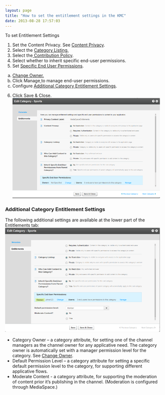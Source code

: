 ```yaml
---
layout: page
title: "How to set the entitlement settings in the KMC"
date: 2013-08-28 17:57:03
---
```


<p class="Procedure mce-procedure">
  To set Entitlement Settings
</p>

1.  Set the Content Privacy. See <a href="http://knowledge.kaltura.com/node/632" target="_blank">Content Privacy</a>.
2.  Select the <a href="http://knowledge.kaltura.com/node/633" target="_blank">Category Listing.</a>
3.  Select the<a href="http://knowledge.kaltura.com/node/634" target="_blank"> Contribution Policy</a>.
4.  Select whether to inherit specific end-user permissions.
5.  Set <a href="http://knowledge.kaltura.com/node/476" target="_blank">Specific End User Permissions</a>.
<ol style="list-style-type: lower-alpha;">
  <li>
    <a href="http://knowledge.kaltura.com/node/636" target="_blank">Change Owner.</a>
  </li>
  <li>
    Click Manage<a href="file:///C:/Users/Debbie/Documents/KMC/Hercules/Kaltura_Management_Console_(KMC)_User_Manual_Hercules_updated.docx#_Managing_Categories_Specific"> </a>to manage end-user permissions.
  </li>
  <li>
    Configure <a href="#additional">Additional Category Entitlement Settings</a>.
  </li>
</ol>

6.  Click Save & Close. <img src="../../assets/1139">

<h3 class="mce-heading-3">
  <a name="additional"></a>Additional Category Entitlement Settings
</h3>

The following additional settings are available at the lower part of the Entitlements tab:  
<img src="../../assets/1140">

*   Category Owner – a category attribute, for setting one of the channel managers as the channel owner for any applicative need. The category owner is automatically set with a manager permission level for the category. See <a href="http://knowledge.kaltura.com/node/636" target="_blank">Change Owner</a>.[  
    ][1]
*   Default Permission Level – a category attribute for setting a specific default permission level to the category, for supporting different applicative flows.
*   Moderate Content - a category attribute, for supporting the moderation of content prior it’s publishing in the channel. (Moderation is configured through MediaSpace.)

 [1]: file:///C:/Users/Debbie/Documents/KMC/Hercules/Kaltura_Management_Console_(KMC)_User_Manual_Hercules_updated.docx#_Change_Category_Owner_1